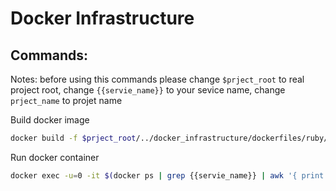 # Docker Infrastructure

## Commands:
Notes:
before using this commands please change `$prject_root` to real project root,
change `{{servie_name}}` to your sevice name, change `prject_name` to projet name

Build docker image
```sh
docker build -f $prject_root/../docker_infrastructure/dockerfiles/ruby/3.2.4/dev/Dockerfile --platform=linux/amd64 -t $prject_name:dev .
```
Run docker container

```sh
docker exec -u=0 -it $(docker ps | grep {{servie_name}} | awk '{ print $1 }') /bin/bash
```
